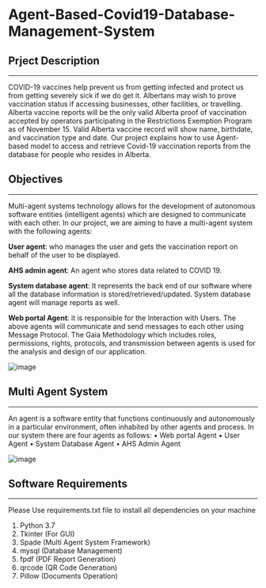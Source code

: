 # Agent-Based-Covid19-Database-Management-System

## Prject Description
----------------------
COVID-19 vaccines help prevent us from getting infected and protect us from getting severely sick if we do get it. Albertans may wish to prove vaccination status if accessing businesses, other facilities, or travelling. Alberta vaccine reports will be the only valid Alberta proof of vaccination accepted by operators participating in the Restrictions Exemption Program as of November 15. Valid Alberta vaccine record will show name, birthdate, and vaccination type and date. Our project explains how to use Agent-based model to access and retrieve Covid-19 vaccination reports from the database for people who resides in Alberta. 

  
## Objectives
----------------------
Multi-agent systems technology allows for the development of autonomous software entities (intelligent agents) which are designed to communicate with each other. In our project, we are aiming to have a multi-agent system with the following agents: 

**User agent**: who manages the user and gets the vaccination report on behalf of the user to be displayed. 

**AHS admin agent**: An agent who stores data related to COVID 19.

**System database agent**: It represents the back end of our software where all the database information is stored/retrieved/updated. System database agent will manage reports as well.

**Web portal Agent**: it is responsible for the Interaction with Users.
The above agents will communicate and send messages to each other using Message Protocol. The Gaia Methodology which includes roles, permissions, rights, protocols, and transmission between agents is  used for the analysis and design of our application. 


![image](https://user-images.githubusercontent.com/24715827/144364233-30d846d7-9967-4438-b648-ff8d87c433f6.png)

## Multi Agent System
----------------------
An agent is a software entity that functions continuously and autonomously in a particular environment, often inhabited by other agents and process. In our system there are four agents as follows:
•	Web portal Agent
•	User Agent
•	System Database Agent
•	AHS Admin Agent

![image](https://user-images.githubusercontent.com/24715827/144363821-1bffb706-38a5-42cd-b3d6-179982966de3.png)


## Software Requirements
----------------------
Please Use requirements.txt file to install all dependencies on your machine
1) Python 3.7
2) Tkinter (For GUI)
3) Spade (Multi Agent System Framework)
4) mysql (Database Management)
5) fpdf (PDF Report Generation)
6) qrcode (QR Code Generation)
7) Pillow (Documents Operation)


